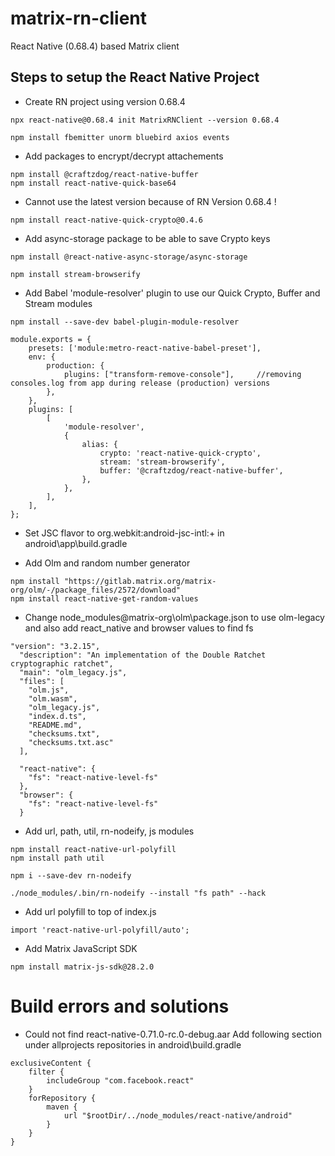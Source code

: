 # matrix-rn-client

React Native (0.68.4) based Matrix client

## Steps to setup the React Native Project

-   Create RN project using version 0.68.4

```
npx react-native@0.68.4 init MatrixRNClient --version 0.68.4
```

```
npm install fbemitter unorm bluebird axios events
````

-   Add packages to encrypt/decrypt attachements

```
npm install @craftzdog/react-native-buffer
npm install react-native-quick-base64
````

-   Cannot use the latest version because of RN Version 0.68.4 !

```
npm install react-native-quick-crypto@0.4.6
````

-   Add async-storage package to be able to save Crypto keys

```
npm install @react-native-async-storage/async-storage
```

```
npm install stream-browserify
```

-   Add Babel 'module-resolver' plugin to use our Quick Crypto, Buffer and Stream modules

```
npm install --save-dev babel-plugin-module-resolver
```
```
module.exports = {
    presets: ['module:metro-react-native-babel-preset'],
    env: {
        production: {
            plugins: ["transform-remove-console"],     //removing consoles.log from app during release (production) versions
        },
    },
    plugins: [
        [
            'module-resolver',
            {
                alias: {
                    crypto: 'react-native-quick-crypto',
                    stream: 'stream-browserify',
                    buffer: '@craftzdog/react-native-buffer',
                },
            },
        ],
    ],
};
```

-   Set JSC flavor to org.webkit:android-jsc-intl:+ in android\app\build.gradle

-   Add Olm and random number generator

```
npm install "https://gitlab.matrix.org/matrix-org/olm/-/package_files/2572/download"
npm install react-native-get-random-values
```

-   Change node_modules\@matrix-org\olm\package.json to use olm-legacy and also add react_native and browser values to find fs

```
"version": "3.2.15",
  "description": "An implementation of the Double Ratchet cryptographic ratchet",
  "main": "olm_legacy.js",
  "files": [
    "olm.js",
    "olm.wasm",
    "olm_legacy.js",
    "index.d.ts",
    "README.md",
    "checksums.txt",
    "checksums.txt.asc"
  ],

  "react-native": {
    "fs": "react-native-level-fs"
  },
  "browser": {
    "fs": "react-native-level-fs"
  }
```

-   Add url, path, util, rn-nodeify, js modules

```
npm install react-native-url-polyfill
npm install path util

npm i --save-dev rn-nodeify

./node_modules/.bin/rn-nodeify --install "fs path" --hack

```

-   Add url polyfill to top of index.js

```
import 'react-native-url-polyfill/auto';
```

-   Add Matrix JavaScript SDK

```
npm install matrix-js-sdk@28.2.0
```

# Build errors and solutions

-   Could not find react-native-0.71.0-rc.0-debug.aar
    Add following section under allprojects repositories in android\build.gradle

```
exclusiveContent {
    filter {
        includeGroup "com.facebook.react"
    }
    forRepository {
        maven {
            url "$rootDir/../node_modules/react-native/android"
        }
    }
}
```

```

```
